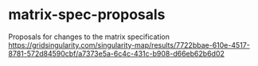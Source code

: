 # matrix-spec-proposals
Proposals for changes to the matrix specification
https://gridsingularity.com/singularity-map/results/7722bbae-610e-4517-8781-572d84590cbf/a7373e5a-6c4c-431c-b908-d66eb62b6d02
